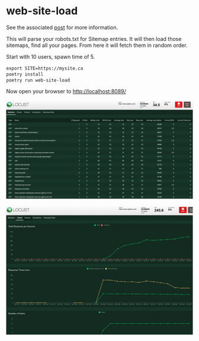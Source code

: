 # web-site-load

See the associated [post](https://www.agilicus.com/latency-and-load-testing-web-site)
for more information.

This will parse your robots.txt for Sitemap entries.
It will then load those sitemaps, find all your pages.
From here it will fetch them in random order.

Start with 10 users, spawn time of 5.


```
export SITE=https://mysite.ca
poetry install
poetry run web-site-load
```

Now open your browser to [http://localhost:8089/](http://localhost:8089/)


![](latency-screen.png)

![](response-chart.png)
